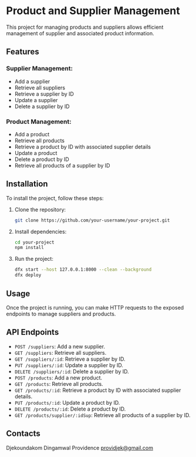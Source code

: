 # Product and Supplier Management

This project for managing products and suppliers allows efficient management of supplier and associated product information.

## Features

### Supplier Management:

- Add a supplier
- Retrieve all suppliers
- Retrieve a supplier by ID
- Update a supplier
- Delete a supplier by ID

### Product Management:

- Add a product
- Retrieve all products
- Retrieve a product by ID with associated supplier details
- Update a product
- Delete a product by ID
- Retrieve all products of a supplier by ID

## Installation

To install the project, follow these steps:

1. Clone the repository:

   ```bash
   git clone https://github.com/your-username/your-project.git
   ```

2. Install dependencies:

   ```bash
   cd your-project
   npm install
   ```

3. Run the project:

   ```bash
   dfx start --host 127.0.0.1:8000 --clean --background
   dfx deploy
   ```

## Usage

Once the project is running, you can make HTTP requests to the exposed endpoints to manage suppliers and products.

## API Endpoints

- `POST /suppliers`: Add a new supplier.
- `GET /suppliers`: Retrieve all suppliers.
- `GET /suppliers/:id`: Retrieve a supplier by ID.
- `PUT /suppliers/:id`: Update a supplier by ID.
- `DELETE /suppliers/:id`: Delete a supplier by ID.
- `POST /products`: Add a new product.
- `GET /products`: Retrieve all products.
- `GET /products/:id`: Retrieve a product by ID with associated supplier details.
- `PUT /products/:id`: Update a product by ID.
- `DELETE /products/:id`: Delete a product by ID.
- `GET /products/supplier/:idSup`: Retrieve all products of a supplier by ID.

## Contacts

Djekoundakom Dingamwal Providence
providjek@gmail.com